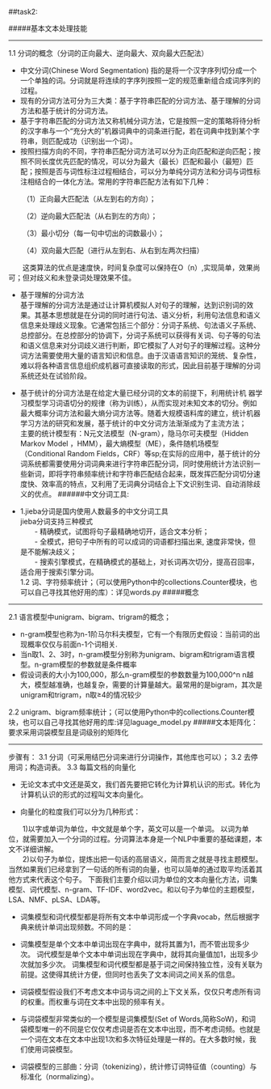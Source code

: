 ##task2:

#####基本文本处理技能
***
1.1 分词的概念（分词的正向最大、逆向最大、双向最大匹配法）

* 中文分词(Chinese Word Segmentation) 指的是将一个汉字序列切分成一个一个单独的词。分词就是将连续的字序列按照一定的规范重新组合成词序列的过程。
* 现有的分词方法可分为三大类：基于字符串匹配的分词方法、基于理解的分词方法和基于统计的分词方法。
* 基于字符串匹配的分词方法又称机械分词方法，它是按照一定的策略将待分析的汉字串与一个“充分大的”机器词典中的词条进行配，若在词典中找到某个字符串，则匹配成功（识别出一个词）。
*  按照扫描方向的不同，字符串匹配分词方法可以分为正向匹配和逆向匹配；按照不同长度优先匹配的情况，可以分为最大（最长）匹配和最小（最短）匹配；按照是否与词性标注过程相结合，可以分为单纯分词方法和分词与词性标注相结合的一体化方法。常用的字符串匹配方法有如下几种：

&ensp;&ensp;&ensp;&ensp;（1）正向最大匹配法（从左到右的方向）；

&ensp;&ensp;&ensp;&ensp;（2）逆向最大匹配法（从右到左的方向）；

&ensp;&ensp;&ensp;&ensp;（3）最小切分（每一句中切出的词数最小）；

&ensp;&ensp;&ensp;&ensp;（4）双向最大匹配（进行从左到右、从右到左两次扫描）

&ensp;&ensp;&ensp;&ensp;这类算法的优点是速度快，时间复杂度可以保持在O（n）,实现简单，效果尚可；但对歧义和未登录词处理效果不佳。

* 基于理解的分词方法<br>基于理解的分词方法是通过让计算机模拟人对句子的理解，达到识别词的效果。其基本思想就是在分词的同时进行句法、语义分析，利用句法信息和语义信息来处理歧义现象。它通常包括三个部分：分词子系统、句法语义子系统、总控部分。在总控部分的协调下，分词子系统可以获得有关词、句子等的句法和语义信息来对分词歧义进行判断，即它模拟了人对句子的理解过程。这种分词方法需要使用大量的语言知识和信息。由于汉语语言知识的笼统、复杂性，难以将各种语言信息组织成机器可直接读取的形式，因此目前基于理解的分词系统还处在试验阶段。

* 基于统计的分词方法是在给定大量已经分词的文本的前提下，利用统计机
器学习模型学习词语切分的规律（称为训练），从而实现对未知文本的切分。例如最大概率分词方法和最大熵分词方法等。随着大规模语料库的建立，统计机器学习方法的研究和发展，基于统计的中文分词方法渐渐成为了主流方法；<br>
主要的统计模型有：N元文法模型（N-gram），隐马尔可夫模型（Hidden Markov Model ，HMM），最大熵模型（ME），条件随机场模型（Conditional Random Fields，CRF）等sp;在实际的应用中，基于统计的分词系统都需要使用分词词典来进行字符串匹配分词，同时使用统计方法识别一些新词，即将字符串频率统计和字符串匹配结合起来，既发挥匹配分词切分速度快、效率高的特点，又利用了无词典分词结合上下文识别生词、自动消除歧义的优点。
######中文分词工具:
* 1.jieba分词是国内使用人数最多的中文分词工具<br>
jieba分词支持三种模式<br>
&ensp;&ensp;&ensp;&ensp;- 精确模式，试图将句子最精确地切开，适合文本分析；<br>
&ensp;&ensp;&ensp;&ensp;- 全模式，把句子中所有的可以成词的词语都扫描出来, 速度非常快，但是不能解决歧义；<br>
&ensp;&ensp;&ensp;&ensp;- 搜索引擎模式，在精确模式的基础上，对长词再次切分，提高召回率，适合用于搜索引擎分词。<br>
1.2 词、字符频率统计；（可以使用Python中的collections.Counter模块，也可以自己寻找其他好用的库）：详见words.py
#####概念
***
2.1 语言模型中unigram、bigram、trigram的概念；

* n-gram模型也称为n-1阶马尔科夫模型，它有一个有限历史假设：当前词的出现概率仅仅与前面n-1个词相关.
*  当n取1、2、3时，n-gram模型分别称为unigram、bigram和trigram语言模型。n-gram模型的参数就是条件概率
* 假设词表的大小为100,000，那么n-gram模型的参数数量为100,000^n
n越大，模型越准确，也越复杂，需要的计算量越大。最常用的是bigram，其次是unigram和trigram，n取≥4的情况较少

2.2 unigram、bigram频率统计；（可以使用Python中的collections.Counter模块，也可以自己寻找其他好用的库:详见laguage_model.py
#####文本矩阵化：要求采用词袋模型且是词级别的矩阵化
***
步骤有：
3.1 分词（可采用结巴分词来进行分词操作，其他库也可以）；
3.2 去停用词；构造词表。
3.3 每篇文档的向量化<br>

* 无论文本式中文还是英文，我们首先要把它转化为计算机认识的形式。转化为计算机认识的形式的过程叫文本向量化。

* 向量化的粒度我们可以分为几种形式：

&ensp;&ensp;&ensp;&ensp;1)以字或单词为单位，中文就是单个字，英文可以是一个单词。
以词为单位，就需要加入一个分词的过程。分词算法本身是一个NLP中重要的基础课题，本文不详细讲解。<br>
&ensp;&ensp;&ensp;&ensp;2)以句子为单位，提炼出把一句话的高层语义，简而言之就是寻找主题模型。当然如果我们已经拿到了一句话的所有词的向量，也可以简单的通过取平均活着其他方式来代表这个句子。
下面我们主要介绍以词为单位的文本向量化方法，词集模型、词代模型、n-gram、TF-IDF、word2vec。和以句子为单位的主题模型，LSA、NMF、pLSA、LDA等。

* 词集模型和词代模型都是将所有文本中单词形成一个字典vocab，然后根据字典来统计单词出现频数。不同的是：

* 词集模型是单个文本中单词出现在字典中，就将其置为1，而不管出现多少次。
词代模型是单个文本中单词出现在字典中，就将其向量值加1，出现多少次就加多少次。
词集模型和词代模型都是基于词之间保持独立性，没有关联为前提。这使得其统计方便，但同时也丢失了文本间词之间关系的信息。
* 词袋模型假设我们不考虑文本中词与词之间的上下文关系，仅仅只考虑所有词的权重。而权重与词在文本中出现的频率有关。

* 与词袋模型非常类似的一个模型是词集模型(Set of Words,简称SoW)，和词袋模型唯一的不同是它仅仅考虑词是否在文本中出现，而不考虑词频。也就是一个词在文本在文本中出现1次和多次特征处理是一样的。在大多数时候，我们使用词袋模型。

* 词袋模型的三部曲：分词（tokenizing），统计修订词特征值（counting）与标准化（normalizing）。

